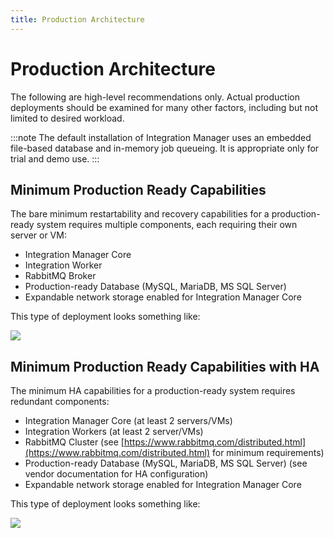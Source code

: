 ```yaml
---
title: Production Architecture
---
```


# Production Architecture

The following are high-level recommendations only. Actual production deployments should be examined for many other factors, including but not limited to desired workload.

:::note 
The default installation of Integration Manager uses an embedded file-based database and in-memory job queueing. It is appropriate only for trial and demo use.
:::

## Minimum Production Ready Capabilities

The bare minimum restartability and recovery capabilities for a production-ready system requires multiple components, each requiring their own server or VM:
* Integration Manager Core
* Integration Worker
* RabbitMQ Broker
* Production-ready Database (MySQL, MariaDB, MS SQL Server)
* Expandable network storage enabled for Integration Manager Core

This type of deployment looks something like:

![](/img/Integration-Manager-Production-Deployment-Min.png)

## Minimum Production Ready Capabilities with HA

The minimum HA capabilities for a production-ready system requires redundant components:
* Integration Manager Core (at least 2 servers/VMs)
* Integration Workers (at least 2 server/VMs)
* RabbitMQ Cluster (see [https://www.rabbitmq.com/distributed.html](https://www.rabbitmq.com/distributed.html) for minimum requirements)
* Production-ready Database (MySQL, MariaDB, MS SQL Server) (see vendor documentation for HA configuration)
* Expandable network storage enabled for Integration Manager Core

This type of deployment looks something like:

![](/img/Integration-Manager-Production-Deployment-HA.png)